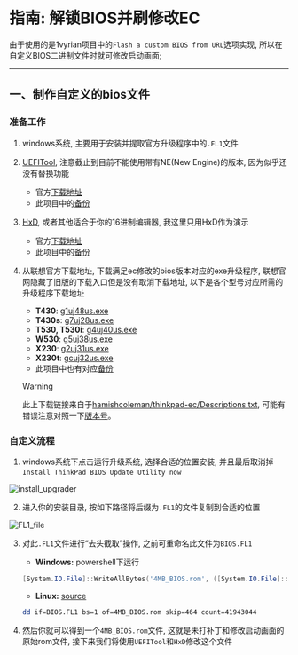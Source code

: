# 指南: 解锁BIOS并刷修改EC

由于使用的是1vyrian项目中的`Flash a custom BIOS from URL`选项实现, 所以在自定义BIOS二进制文件时就可修改启动画面;

---

## 一、制作自定义的bios文件

### 准备工作

1. windows系统, 主要用于安装并提取官方升级程序中的`.FL1`文件

2. [UEFITool](https://github.com/LongSoft/UEFITool), 注意截止到目前不能使用带有NE(New Engine)的版本, 因为似乎还没有替换功能

   - 官方[下载地址](https://github.com/LongSoft/UEFITool/releases/0.26.0)
   - 此项目中的[备份](../assets/LongSoft-UEFITool/)
   
3. [HxD](https://mh-nexus.de/en/hxd), 或者其他适合于你的16进制编辑器, 我这里只用HxD作为演示
   
   - 官方[下载地址](https://mh-nexus.de/en/downloads.php?product=HxD20)
   - 此项目中的[备份](../assets/mh-nexus-HxD/)
   
4. 从联想官方下载地址, 下载满足ec修改的bios版本对应的exe升级程序, 联想官网隐藏了旧版的下载入口但是没有取消下载地址, 以下是各个型号对应所需的升级程序下载地址
   - **T430**: [g1uj48us.exe](https://download.lenovo.com/pccbbs/mobiles/g1uj48us.exe)
   - **T430s**: [g7uj28us.exe](https://download.lenovo.com/pccbbs/mobiles/g7uj28us.exe)
   - **T530, T530i**: [g4uj40us.exe](https://download.lenovo.com/pccbbs/mobiles/g4uj40us.exe)
   - **W530**: [g5uj38us.exe](https://download.lenovo.com/pccbbs/mobiles/g5uj38us.exe)
   - **X230**: [g2uj31us.exe](https://download.lenovo.com/pccbbs/mobiles/g2uj31us.exe)
   - **X230t**: [gcuj32us.exe](https://download.lenovo.com/pccbbs/mobiles/gcuj32us.exe)
   - 此项目中也有对应[备份](../assets/Lenovo-upgrader)
   
   > [!Warning]
   >
   > 此上下载链接来自于[hamishcoleman/thinkpad-ec/Descriptions.txt](https://github.com/hamishcoleman/thinkpad-ec/blob/master/Descriptions.txt), 可能有错误注意对照一下[版本号](../README.md)。

### 自定义流程

1. windows系统下点击运行升级系统, 选择合适的位置安装, 并且最后取消掉`Install ThinkPad BIOS Update Utility now`

![install_upgrader](C:\respositories\Thinkpad-Mod-Guide\assets\pictures\patch_BIOS_and_EC\upgrader_install.png)

2. 进入你的安装目录, 按如下路径将后缀为`.FL1`的文件复制到合适的位置

![FL1_file](C:\respositories\Thinkpad-Mod-Guide\assets\pictures\patch_BIOS_and_EC\FL1_file.png)

3. 对此`.FL1`文件进行“去头截取”操作, 之前可重命名此文件为`BIOS.FL1`

   - **Windows:** powershell下运行

	```powershell
	[System.IO.File]::WriteAllBytes('4MB_BIOS.rom', ([System.IO.File]::ReadAllBytes('BIOS.FL1'))[464..(464+4194304-1)])
	```

   - **Linux:** [source](https://medium.com/@n4ru/1vyrain-an-xx30-thinkpad-jailbreak-fd4bb0bdb654)
   
   ```bash
   dd if=BIOS.FL1 bs=1 of=4MB_BIOS.rom skip=464 count=41943044
   ```

4. 然后你就可以得到一个`4MB_BIOS.rom`文件, 这就是未打补丁和修改启动画面的原始rom文件, 接下来我们将使用`UEFITool`和`HxD`修改这个文件

